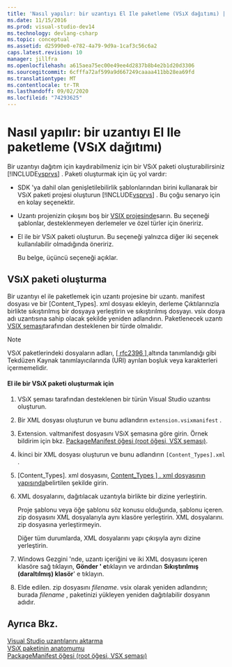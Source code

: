 ```yaml
---
title: 'Nasıl yapılır: bir uzantıyı El Ile paketleme (VSıX dağıtımı) | Microsoft Docs'
ms.date: 11/15/2016
ms.prod: visual-studio-dev14
ms.technology: devlang-csharp
ms.topic: conceptual
ms.assetid: d25990e0-e782-4a79-9d9a-1caf3c56c6a2
caps.latest.revision: 10
manager: jillfra
ms.openlocfilehash: a615aea75ec00e49ee4d2837b8b4e2b1d20d3306
ms.sourcegitcommit: 6cfffa72af599a9d667249caaaa411bb28ea69fd
ms.translationtype: MT
ms.contentlocale: tr-TR
ms.lasthandoff: 09/02/2020
ms.locfileid: "74293625"
---
```

# <a name="how-to-manually-package-an-extension-vsix-deployment"></a>Nasıl yapılır: bir uzantıyı El Ile paketleme (VSıX dağıtımı)
Bir uzantıyı dağıtım için kaydırabilmeniz için bir VSıX paketi oluşturabilirsiniz [!INCLUDE[vsprvs](../includes/vsprvs-md.md)] . Paketi oluşturmak için üç yol vardır:  
  
- SDK 'ya dahil olan genişletilebilirlik şablonlarından birini kullanarak bir VSıX paketi projesi oluşturun [!INCLUDE[vsprvs](../includes/vsprvs-md.md)] . Bu çoğu senaryo için en kolay seçenektir.  
  
- Uzantı projenizin çıkışını boş bir [VSIX projesinde](../extensibility/vsix-project-template.md)sarın. Bu seçeneği şablonlar, desteklenmeyen derlemeler ve özel türler için öneririz.  
  
- El ile bir VSıX paketi oluşturun. Bu seçeneği yalnızca diğer iki seçenek kullanılabilir olmadığında öneririz.  
  
  Bu belge, üçüncü seçeneği açıklar.  
  
## <a name="creating-a-vsix-package"></a>VSıX paketi oluşturma  
 Bir uzantıyı el ile paketlemek için uzantı projesine bir uzantı. manifest dosyası ve bir [Content_Types]. xml dosyası ekleyin, derleme Çıktılarınızla birlikte sıkıştırılmış bir dosyaya yerleştirin ve sıkıştırılmış dosyayı. vsix dosya adı uzantısına sahip olacak şekilde yeniden adlandırın. Paketlenecek uzantı [VSIX şeması](https://msdn.microsoft.com/76e410ec-b1fb-4652-ac98-4a4c52e09a2b)tarafından desteklenen bir türde olmalıdır.  
  
> [!NOTE]
> VSıX paketlerindeki dosyaların adları, [ \[ rfc2396 \] ](https://go.microsoft.com/fwlink/?LinkId=90339)altında tanımlandığı gibi Tekdüzen Kaynak tanımlayıcılarında (URI) ayrılan boşluk veya karakterleri içermemelidir.  
  
#### <a name="to-manually-create-a-vsix-package"></a>El ile bir VSıX paketi oluşturmak için  
  
1. VSıX şeması tarafından desteklenen bir türün Visual Studio uzantısı oluşturun.  
  
2. Bir XML dosyası oluşturun ve bunu adlandırın `extension.vsixmanifest` .  
  
3. Extension. valtmanifest dosyasını VSıX şemasına göre girin. Örnek bildirim için bkz. [PackageManifest öğesi (root öğesi, VSX şeması)](https://msdn.microsoft.com/f8ae42ba-775a-4d2b-976a-f556e147f187).  
  
4. İkinci bir XML dosyası oluşturun ve bunu adlandırın `[Content_Types].xml` .  
  
5. [Content_Types]. xml dosyasını, [Content_Types \] . xml dosyasının yapısında](../extensibility/the-structure-of-the-content-types-dot-xml-file.md)belirtilen şekilde girin.  
  
6. XML dosyalarını, dağıtılacak uzantıyla birlikte bir dizine yerleştirin.  
  
     Proje şablonu veya öğe şablonu söz konusu olduğunda, şablonu içeren. zip dosyasını XML dosyalarıyla aynı klasöre yerleştirin. XML dosyalarını. zip dosyasına yerleştirmeyin.  
  
     Diğer tüm durumlarda, XML dosyalarını yapı çıkışıyla aynı dizine yerleştirin.  
  
7. Windows Gezgini 'nde, uzantı içeriğini ve iki XML dosyasını içeren klasöre sağ tıklayın, **Gönder ' e**tıklayın ve ardından **Sıkıştırılmış (daraltılmış) klasör**' e tıklayın.  
  
8. Elde edilen. zip dosyasını *filename*. vsix olarak yeniden adlandırın; burada *filename* , paketinizi yükleyen yeniden dağıtılabilir dosyanın adıdır.  
  
## <a name="see-also"></a>Ayrıca Bkz.  
 [Visual Studio uzantılarını aktarma](../extensibility/shipping-visual-studio-extensions.md)   
 [VSıX paketinin anatomumu](../extensibility/anatomy-of-a-vsix-package.md)   
 [PackageManifest öğesi (root öğesi, VSX şeması)](https://msdn.microsoft.com/f8ae42ba-775a-4d2b-976a-f556e147f187)